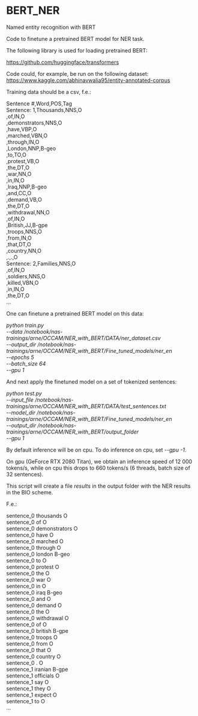 # BERT_NER

Named entity recognition with BERT

Code to finetune a pretrained BERT model for NER task.

The following library is used for loading pretrained BERT: 

https://github.com/huggingface/transformers

Code could, for example, be run on the following dataset: https://www.kaggle.com/abhinavwalia95/entity-annotated-corpus

Training data should be a csv, f.e.: 

Sentence #,Word,POS,Tag \
Sentence: 1,Thousands,NNS,O \
,of,IN,O \
,demonstrators,NNS,O \
,have,VBP,O \
,marched,VBN,O \
,through,IN,O  \
,London,NNP,B-geo  \
,to,TO,O  \
,protest,VB,O  \
,the,DT,O  \
,war,NN,O  \
,in,IN,O \
,Iraq,NNP,B-geo \
,and,CC,O \
,demand,VB,O \
,the,DT,O \
,withdrawal,NN,O \
,of,IN,O \
,British,JJ,B-gpe \
,troops,NNS,O \
,from,IN,O \
,that,DT,O \
,country,NN,O \
,.,.,O \
Sentence: 2,Families,NNS,O  \
,of,IN,O \
,soldiers,NNS,O \
,killed,VBN,O \
,in,IN,O \
,the,DT,O \
... 


One can finetune a pretrained BERT model on this data:

*python train.py \
--data /notebook/nas-trainings/arne/OCCAM/NER_with_BERT/DATA/ner_dataset.csv \
--output_dir /notebook/nas-trainings/arne/OCCAM/NER_with_BERT/Fine_tuned_models/ner_en \
--epochs 5 \
--batch_size 64 \
--gpu 1*

And next apply the finetuned model on a set of tokenized sentences:

*python test.py \
--input_file /notebook/nas-trainings/arne/OCCAM/NER_with_BERT/DATA/test_sentences.txt \
--model_dir /notebook/nas-trainings/arne/OCCAM/NER_with_BERT/Fine_tuned_models/ner_en \
--output_dir  /notebook/nas-trainings/arne/OCCAM/NER_with_BERT/output_folder \
--gpu 1*

By default inference will be on cpu. To do inference on cpu, set  *--gpu -1*.

On gpu (GeForce RTX 2080 Titan), we obtain an inference speed of 12 000 tokens/s, while on cpu this drops to 660 tokens/s (6 threads, batch size of 32 sentences).

This script will create a file *results* in the output folder with the NER results in the BIO scheme. 

F.e.:

sentence_0      thousands       O  \
sentence_0      of      O  \
sentence_0      demonstrators   O  \
sentence_0      have    O  \
sentence_0      marched O \
sentence_0      through O \
sentence_0      london  B-geo  \
sentence_0      to      O \
sentence_0      protest O \
sentence_0      the     O \
sentence_0      war     O \
sentence_0      in      O \
sentence_0      iraq    B-geo \
sentence_0      and     O \
sentence_0      demand  O \
sentence_0      the     O  \
sentence_0      withdrawal      O \
sentence_0      of      O \
sentence_0      british B-gpe  \
sentence_0      troops  O \
sentence_0      from    O \
sentence_0      that    O \
sentence_0      country O \
sentence_0      .       O \
sentence_1      iranian B-gpe \
sentence_1      officials       O \
sentence_1      say     O \
sentence_1      they    O \
sentence_1      expect  O \
sentence_1      to      O \
...




